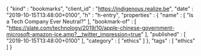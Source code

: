 {
  "kind" : "bookmarks",
  "client_id" : "https://indigenous.realize.be",
  "date" : "2019-10-15T13:48:00+0100",
  "h" : "h-entry",
  "properties" : {
    "name" : [ "Is a Tech Company Ever Neutral?" ],
    "bookmark-of" : [ "https://slate.com/technology/2019/10/apple-chinese-government-microsoft-amazon-ice.amp?__twitter_impression=true" ],
    "published" : [ "2019-10-15T13:48:00+0100" ],
    "category" : [ "ethics" ]
  },
  "tags" : [ "ethics" ]
}
